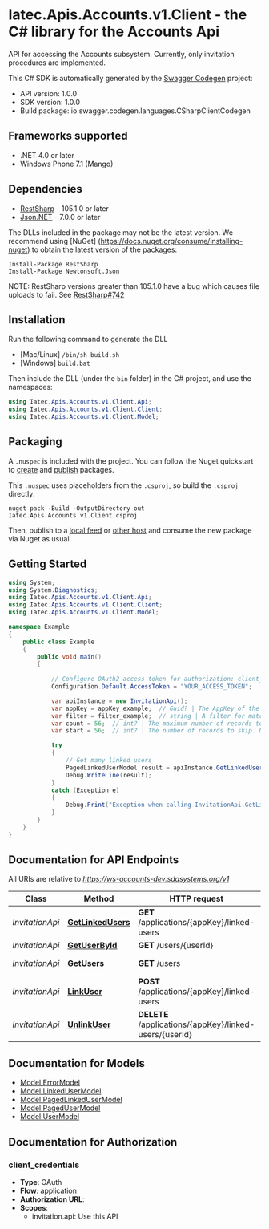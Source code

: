 # Iatec.Apis.Accounts.v1.Client - the C# library for the Accounts Api

API for accessing the Accounts subsystem. Currently, only invitation procedures are implemented.

This C# SDK is automatically generated by the [Swagger Codegen](https://github.com/swagger-api/swagger-codegen) project:

- API version: 1.0.0
- SDK version: 1.0.0
- Build package: io.swagger.codegen.languages.CSharpClientCodegen

<a name="frameworks-supported"></a>
## Frameworks supported
- .NET 4.0 or later
- Windows Phone 7.1 (Mango)

<a name="dependencies"></a>
## Dependencies
- [RestSharp](https://www.nuget.org/packages/RestSharp) - 105.1.0 or later
- [Json.NET](https://www.nuget.org/packages/Newtonsoft.Json/) - 7.0.0 or later

The DLLs included in the package may not be the latest version. We recommend using [NuGet] (https://docs.nuget.org/consume/installing-nuget) to obtain the latest version of the packages:
```
Install-Package RestSharp
Install-Package Newtonsoft.Json
```

NOTE: RestSharp versions greater than 105.1.0 have a bug which causes file uploads to fail. See [RestSharp#742](https://github.com/restsharp/RestSharp/issues/742)

<a name="installation"></a>
## Installation
Run the following command to generate the DLL
- [Mac/Linux] `/bin/sh build.sh`
- [Windows] `build.bat`

Then include the DLL (under the `bin` folder) in the C# project, and use the namespaces:
```csharp
using Iatec.Apis.Accounts.v1.Client.Api;
using Iatec.Apis.Accounts.v1.Client.Client;
using Iatec.Apis.Accounts.v1.Client.Model;
```

<a name="packaging"></a>
## Packaging

A `.nuspec` is included with the project. You can follow the Nuget quickstart to [create](https://docs.microsoft.com/en-us/nuget/quickstart/create-and-publish-a-package#create-the-package) and [publish](https://docs.microsoft.com/en-us/nuget/quickstart/create-and-publish-a-package#publish-the-package) packages.

This `.nuspec` uses placeholders from the `.csproj`, so build the `.csproj` directly:

```
nuget pack -Build -OutputDirectory out Iatec.Apis.Accounts.v1.Client.csproj
```

Then, publish to a [local feed](https://docs.microsoft.com/en-us/nuget/hosting-packages/local-feeds) or [other host](https://docs.microsoft.com/en-us/nuget/hosting-packages/overview) and consume the new package via Nuget as usual.

<a name="getting-started"></a>
## Getting Started

```csharp
using System;
using System.Diagnostics;
using Iatec.Apis.Accounts.v1.Client.Api;
using Iatec.Apis.Accounts.v1.Client.Client;
using Iatec.Apis.Accounts.v1.Client.Model;

namespace Example
{
    public class Example
    {
        public void main()
        {
            
            // Configure OAuth2 access token for authorization: client_credentials
            Configuration.Default.AccessToken = "YOUR_ACCESS_TOKEN";

            var apiInstance = new InvitationApi();
            var appKey = appKey_example;  // Guid? | The AppKey of the application
            var filter = filter_example;  // string | A filter for matching the users (optional) 
            var count = 56;  // int? | The maximum number of records to bring. (optional) 
            var start = 56;  // int? | The number of records to skip. Used for pagination. (optional) 

            try
            {
                // Get many linked users
                PagedLinkedUserModel result = apiInstance.GetLinkedUsers(appKey, filter, count, start);
                Debug.WriteLine(result);
            }
            catch (Exception e)
            {
                Debug.Print("Exception when calling InvitationApi.GetLinkedUsers: " + e.Message );
            }
        }
    }
}
```

<a name="documentation-for-api-endpoints"></a>
## Documentation for API Endpoints

All URIs are relative to *https://ws-accounts-dev.sdasystems.org/v1*

Class | Method | HTTP request | Description
------------ | ------------- | ------------- | -------------
*InvitationApi* | [**GetLinkedUsers**](docs/InvitationApi.md#getlinkedusers) | **GET** /applications/{appKey}/linked-users | Get many linked users
*InvitationApi* | [**GetUserById**](docs/InvitationApi.md#getuserbyid) | **GET** /users/{userId} | Get an user
*InvitationApi* | [**GetUsers**](docs/InvitationApi.md#getusers) | **GET** /users | Get many users
*InvitationApi* | [**LinkUser**](docs/InvitationApi.md#linkuser) | **POST** /applications/{appKey}/linked-users | Link user
*InvitationApi* | [**UnlinkUser**](docs/InvitationApi.md#unlinkuser) | **DELETE** /applications/{appKey}/linked-users/{userId} | Unlink user


<a name="documentation-for-models"></a>
## Documentation for Models

 - [Model.ErrorModel](docs/ErrorModel.md)
 - [Model.LinkedUserModel](docs/LinkedUserModel.md)
 - [Model.PagedLinkedUserModel](docs/PagedLinkedUserModel.md)
 - [Model.PagedUserModel](docs/PagedUserModel.md)
 - [Model.UserModel](docs/UserModel.md)


<a name="documentation-for-authorization"></a>
## Documentation for Authorization

<a name="client_credentials"></a>
### client_credentials

- **Type**: OAuth
- **Flow**: application
- **Authorization URL**: 
- **Scopes**: 
  - invitation.api: Use this API

